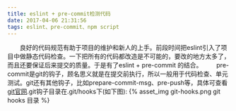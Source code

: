 ```yaml
---
title: eslint + pre-commit检测代码
date: 2017-04-06 21:31:56
tags: eslint、pre-commit、npm script
---
```

　　良好的代码规范有助于项目的维护和新人的上手。前段时间把eslint引入了项目中做静态代码检查。一下把所有的代码都改造是不可能的，要改的地方太多了，而且还要保证后来提交的质量。于是有了eslint + pre-commit 的结合。
　　pre-commit是git的钩子，顾名思义就是在提交前执行，所以一般用于代码检查、单元测试。git还有其他钩子，比如prepare-commit-msg、pre-push等，具体可查看[git官网](https://git-scm.com/book/en/v2/Customizing-Git-Git-Hooks).git钩子目录在.git/hooks下(如下图): 
{% asset_img git-hooks.png git hooks 目录 %}

